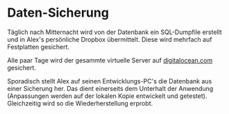 # Daten-Sicherung

Täglich nach Mitternacht wird von der Datenbank ein SQL-Dumpfile erstellt und in Alex's persönliche Dropbox übermittelt. Diese wird mehrfach auf Festplatten gesichert.

Alle paar Tage wird der gesammte virtuelle Server auf [digitalocean.com](https://digitalocean.com) gesichert.

Sporadisch stellt Alex auf seinen Entwicklungs-PC's die Datenbank aus einer Sicherung her. Das dient einerseits dem Unterhalt der Anwendung (Anpassungen werden auf der lokalen Kopie entwickelt und getestet). Gleichzeitig wird so die Wiederherstellung erprobt.